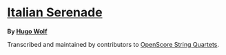 # [Italian Serenade][set]

__By [Hugo Wolf][composer]__

[set]: https://musescore.com/openscore-string-quartets/sets/5626515
[composer]: https://musescore.com/openscore-string-quartets/sets?order=title&text=Wolf,+Hugo

Transcribed and maintained by contributors to [OpenScore String Quartets].

[OpenScore String Quartets]: https://musescore.com/openscore-string-quartets
